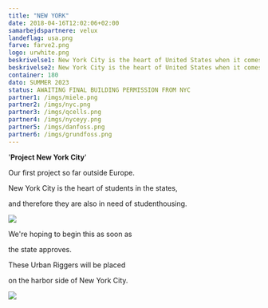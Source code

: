 ```yaml
---
title: "NEW YORK"
date: 2018-04-16T12:02:06+02:00
samarbejdspartnere: velux
landeflag: usa.png
farve: farve2.png
logo: urwhite.png
beskrivelse1: New York City is the heart of United States when it comes to studying, however it is also the most expensive city in the states, which becomes an issue for students.
beskrivelse2: New York City is the heart of United States when it comes to studying, however it is also the most expensive city in the states, which becomes an issue for students. New York City is therefore supporting their students by building this set of Urban Riggers. Owned and rented out by the University of New York.
container: 180
dato: SUMMER 2023
status: AWAITING FINAL BUILDING PERMISSION FROM NYC
partner1: /imgs/miele.png
partner2: /imgs/nyc.png
partner3: /imgs/qcells.png
partner4: /imgs/nyceyy.png
partner5: /imgs/danfoss.png
partner6: /imgs/grundfoss.png
---
```


'**Project New York City**'

Our first project so far outside Europe.

New York City is the heart of students in the states,

and therefore they are also in need of studenthousing.


<img src="../../imgs/ny1.jpg">

We're hoping to begin this as soon as

the state approves.

These Urban Riggers will be placed

on the harbor side of New York City.

<img src="../../imgs/ny2.jpg">